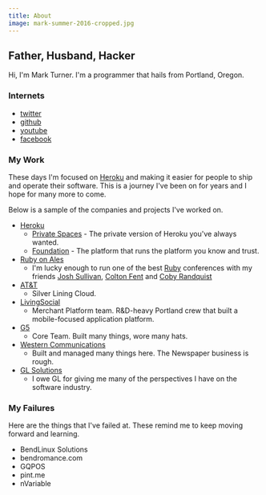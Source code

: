 ```yaml
---
title: About
image: mark-summer-2016-cropped.jpg
---
```


## Father, Husband, Hacker
Hi, I'm Mark Turner. I'm a programmer that hails from Portland, Oregon.

### Internets

- [twitter](https://twitter.com/amerine)
- [github](https://github.com/amerine)
- [youtube](https://www.youtube.com/channel/UCSWhfDgBN306z1MYrpic8mQ)
- [facebook](http://facebook.com/markturner)

### My Work
These days I'm focused on [Heroku](http://heroku.com) and making it easier for people to ship and operate their software. This is a journey I've been on for years and I hope for many more to come.

Below is a sample of the companies and projects I've worked on.

- [Heroku](https://heroku.com/home)
  - [Private Spaces](https://www.heroku.com/private-spaces) - The private version of Heroku you've always wanted.
  - [Foundation](https://www.heroku.com/platform) - The platform that runs the platform you know and trust.
- [Ruby on Ales](http://ruby.onales.com)
  - I'm lucky enough to run one of the best [Ruby](http://ruby-lang.org) conferences with my friends [Josh Sullivan](http://dipperstove.com), [Colton Fent](http://colto.github.io/) and [Coby Randquist](http://randquist.us/blog/)
- [AT&T](https://www.att.com)
  - Silver Lining Cloud.
- [LivingSocial](http://livingsocial.com)
  - Merchant Platform team. R&D-heavy Portland crew that built a mobile-focused application platform.
- [G5 ](https://www.getg5.com)
  - Core Team. Built many things, wore many hats.
- [Western Communications](http://en.wikipedia.org/wiki/Western_Communications)
  - Built and managed many things here. The Newspaper business is rough.
- [GL Solutions](http://www.glsolutions.com)
  - I owe GL for giving me many of the perspectives I have on the software industry.

### My Failures

Here are the things that I've failed at. These remind me to keep moving forward and learning.

- BendLinux Solutions
- bendromance.com
- GQPOS
- pint.me
- nVariable